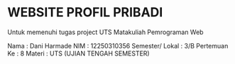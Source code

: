 # WEBSITE PROFIL PRIBADI
Untuk memenuhi tugas project UTS Matakuliah Pemrograman Web

Nama              : Dani Harmade
NIM               : 12250310356
Semester/ Lokal   : 3/B
Pertemuan Ke      : 8
Materi            : UTS (UJIAN TENGAH SEMESTER)




